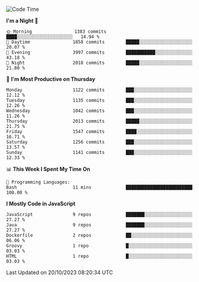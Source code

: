 <!--START_SECTION:waka-->
![Code Time](http://img.shields.io/badge/Code%20Time-1%2C313%20hrs%206%20mins-blue)

**I'm a Night 🦉** 

```text
🌞 Morning                1383 commits        ████░░░░░░░░░░░░░░░░░░░░░   14.94 % 
🌆 Daytime                1858 commits        █████░░░░░░░░░░░░░░░░░░░░   20.07 % 
🌃 Evening                3997 commits        ███████████░░░░░░░░░░░░░░   43.18 % 
🌙 Night                  2018 commits        █████░░░░░░░░░░░░░░░░░░░░   21.80 % 
```
📅 **I'm Most Productive on Thursday** 

```text
Monday                   1122 commits        ███░░░░░░░░░░░░░░░░░░░░░░   12.12 % 
Tuesday                  1135 commits        ███░░░░░░░░░░░░░░░░░░░░░░   12.26 % 
Wednesday                1042 commits        ███░░░░░░░░░░░░░░░░░░░░░░   11.26 % 
Thursday                 2013 commits        █████░░░░░░░░░░░░░░░░░░░░   21.75 % 
Friday                   1547 commits        ████░░░░░░░░░░░░░░░░░░░░░   16.71 % 
Saturday                 1256 commits        ███░░░░░░░░░░░░░░░░░░░░░░   13.57 % 
Sunday                   1141 commits        ███░░░░░░░░░░░░░░░░░░░░░░   12.33 % 
```


📊 **This Week I Spent My Time On** 

```text
💬 Programming Languages: 
Bash                     11 mins             █████████████████████████   100.00 % 
```

**I Mostly Code in JavaScript** 

```text
JavaScript               9 repos             ███████░░░░░░░░░░░░░░░░░░   27.27 % 
Java                     9 repos             ███████░░░░░░░░░░░░░░░░░░   27.27 % 
Dockerfile               2 repos             ██░░░░░░░░░░░░░░░░░░░░░░░   06.06 % 
Groovy                   1 repo              █░░░░░░░░░░░░░░░░░░░░░░░░   03.03 % 
HTML                     1 repo              █░░░░░░░░░░░░░░░░░░░░░░░░   03.03 % 
```




 Last Updated on 20/10/2023 08:20:34 UTC
<!--END_SECTION:waka-->
